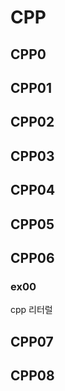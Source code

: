 # CPP

## CPP0

## CPP01
## CPP02
## CPP03
## CPP04
## CPP05

## CPP06
### ex00
cpp 리터럴

## CPP07
## CPP08
